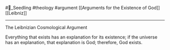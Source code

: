 #🌱_Seedling 
#theology
#argument 
[[Arguments for the Existence of God]]
[[Leibniz]]

---

The Leibnizian Cosmological Argument
    
Everything that exists has an explanation for its existence; if the universe has an explanation, that explanation is God; therefore, God exists.
